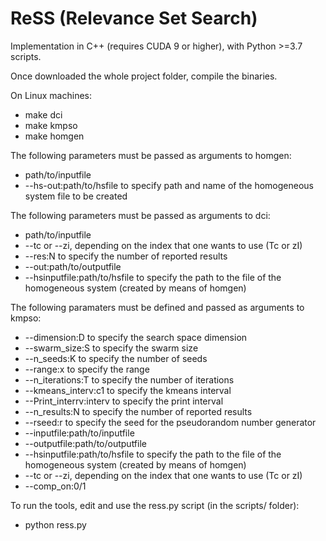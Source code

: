 # ReSS (Relevance Set Search)

Implementation in C++ (requires CUDA 9 or higher), with Python >=3.7 scripts.

Once downloaded the whole project folder, compile the binaries.

On Linux machines:

* make dci
* make kmpso
* make homgen

The following parameters must be passed as arguments to homgen:

* path/to/inputfile
* --hs-out:path/to/hsfile to specify path and name of the homogeneous system file to be created

The following parameters must be passed as arguments to dci:
* path/to/inputfile
* --tc or --zi, depending on the index that one wants to use (Tc or zI)
* --res:N to specify the number of reported results
* --out:path/to/outputfile
* --hsinputfile:path/to/hsfile to specify the path to the file of the homogeneous system (created by means of homgen)

The following paramaters must be defined and passed as arguments to kmpso:
* --dimension:D to specify the search space dimension
* --swarm_size:S to specify the swarm size  
* --n_seeds:K to specify the number of seeds  
* --range:x to specify the range  
* --n_iterations:T to specify the number of iterations
* --kmeans_interv:c1 to specify the kmeans interval
* --Print_interrv:interv to specify the print interval  
* --n_results:N to specify the number of reported results
* --rseed:r to specify the seed for the pseudorandom number generator
* --inputfile:path/to/inputfile
* --outputfile:path/to/outputfile
* --hsinputfile:path/to/hsfile to specify the path to the file of the homogeneous system (created by means of homgen)
* --tc or --zi, depending on the index that one wants to use (Tc or zI)
* --comp_on:0/1

To run the tools, edit and use the ress.py script (in the scripts/ folder):

* python ress.py
